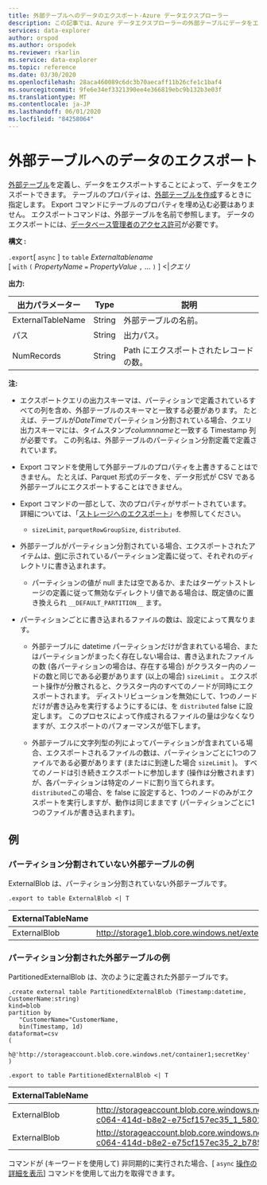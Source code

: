 ```yaml
---
title: 外部テーブルへのデータのエクスポート-Azure データエクスプローラー
description: この記事では、Azure データエクスプローラーの外部テーブルにデータをエクスポートする方法について説明します。
services: data-explorer
author: orspod
ms.author: orspodek
ms.reviewer: rkarlin
ms.service: data-explorer
ms.topic: reference
ms.date: 03/30/2020
ms.openlocfilehash: 28aca460089c6dc3b70aecaff11b26cfe1c1baf4
ms.sourcegitcommit: 9fe6e34ef3321390ee4e366819ebc9b132b3e03f
ms.translationtype: MT
ms.contentlocale: ja-JP
ms.lasthandoff: 06/01/2020
ms.locfileid: "84258064"
---
```

# <a name="export-data-to-an-external-table"></a>外部テーブルへのデータのエクスポート

[外部テーブル](../externaltables.md)を定義し、データをエクスポートすることによって、データをエクスポートできます。
テーブルのプロパティは、[外部テーブルを作成](../external-tables-azurestorage-azuredatalake.md#create-or-alter-external-table)するときに指定します。 Export コマンドにテーブルのプロパティを埋め込む必要はありません。 エクスポートコマンドは、外部テーブルを名前で参照します。 データのエクスポートには、[データベース管理者のアクセス許可](../access-control/role-based-authorization.md)が必要です。

**構文 :**

`.export`[ `async` ] `to` `table` *Externaltablename* <br>
[ `with` `(` *PropertyName* `=` *PropertyValue* `,` ... `)` ] <|*クエリ*

**出力:**

|出力パラメーター |Type |説明
|---|---|---
|ExternalTableName  |String |外部テーブルの名前。
|パス|String|出力パス。
|NumRecords|String| Path にエクスポートされたレコードの数。

**注:**
* エクスポートクエリの出力スキーマは、パーティションで定義されているすべての列を含め、外部テーブルのスキーマと一致する必要があります。 たとえば、テーブルが*DateTime*でパーティション分割されている場合、クエリ出力スキーマには、タイムスタンプ*columnname*と一致する Timestamp 列が必要です。 この列名は、外部テーブルのパーティション分割定義で定義されています。

* Export コマンドを使用して外部テーブルのプロパティを上書きすることはできません。
 たとえば、Parquet 形式のデータを、データ形式が CSV である外部テーブルにエクスポートすることはできません。

* Export コマンドの一部として、次のプロパティがサポートされています。 詳細については、「[ストレージへのエクスポート](export-data-to-storage.md)」を参照してください。 
   * `sizeLimit`, `parquetRowGroupSize`, `distributed`.

* 外部テーブルがパーティション分割されている場合、エクスポートされたアイテムは、[例](#partitioned-external-table-example)に示されているパーティション定義に従って、それぞれのディレクトリに書き込まれます。 
  * パーティションの値が null または空であるか、またはターゲットストレージの定義に従って無効なディレクトリ値である場合は、既定値のに置き換えられ `__DEFAULT_PARTITION__` ます。 

* パーティションごとに書き込まれるファイルの数は、設定によって異なります。
   * 外部テーブルに datetime パーティションだけが含まれている場合、またはパーティションがまったく存在しない場合は、書き込まれたファイルの数 (各パーティションの場合は、存在する場合) がクラスター内のノードの数と同じである必要があります (以上の場合) `sizeLimit` 。 エクスポート操作が分散されると、クラスター内のすべてのノードが同時にエクスポートされます。 ディストリビューションを無効にして、1つのノードだけが書き込みを実行するようにするには、を `distributed` false に設定します。 このプロセスによって作成されるファイルの量は少なくなりますが、エクスポートのパフォーマンスが低下します。

   * 外部テーブルに文字列型の列によってパーティションが含まれている場合、エクスポートされるファイルの数は、パーティションごとに1つのファイルである必要があります (またはに到達した場合 `sizeLimit` )。 すべてのノードは引き続きエクスポートに参加します (操作は分散されます) が、各パーティションは特定のノードに割り当てられます。 `distributed`この場合、を false に設定すると、1つのノードのみがエクスポートを実行しますが、動作は同じままです (パーティションごとに1つのファイルが書き込まれます)。

## <a name="examples"></a>例

### <a name="non-partitioned-external-table-example"></a>パーティション分割されていない外部テーブルの例

ExternalBlob は、パーティション分割されていない外部テーブルです。 
```kusto
.export to table ExternalBlob <| T
```

|ExternalTableName|パス|NumRecords|
|---|---|---|
|ExternalBlob|http://storage1.blob.core.windows.net/externaltable1cont1/1_58017c550b384c0db0fea61a8661333e.csv|10|

### <a name="partitioned-external-table-example"></a>パーティション分割された外部テーブルの例

PartitionedExternalBlob は、次のように定義された外部テーブルです。 

```kusto
.create external table PartitionedExternalBlob (Timestamp:datetime, CustomerName:string) 
kind=blob
partition by 
   "CustomerName="CustomerName,
   bin(Timestamp, 1d)
dataformat=csv
( 
   h@'http://storageaccount.blob.core.windows.net/container1;secretKey'
)
```

```kusto
.export to table PartitionedExternalBlob <| T
```

|ExternalTableName|パス|NumRecords|
|---|---|---|
|ExternalBlob|http://storageaccount.blob.core.windows.net/container1/CustomerName=customer1/2019/01/01/fa36f35c-c064-414d-b8e2-e75cf157ec35_1_58017c550b384c0db0fea61a8661333e.csv|10|
|ExternalBlob|http://storageaccount.blob.core.windows.net/container1/CustomerName=customer2/2019/01/01/fa36f35c-c064-414d-b8e2-e75cf157ec35_2_b785beec2c004d93b7cd531208424dc9.csv|10|

コマンドが (キーワードを使用して) 非同期的に実行された場合、[ `async` [操作の詳細を表示](../operations.md#show-operation-details)] コマンドを使用して出力を取得できます。
